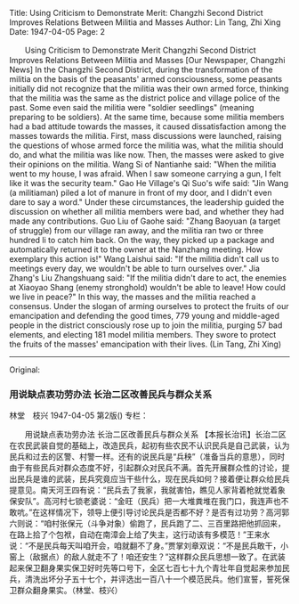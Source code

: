 Title: Using Criticism to Demonstrate Merit: Changzhi Second District Improves Relations Between Militia and Masses
Author: Lin Tang, Zhi Xing
Date: 1947-04-05
Page: 2

　　Using Criticism to Demonstrate Merit
    Changzhi Second District Improves Relations Between Militia and Masses
    [Our Newspaper, Changzhi News] In the Changzhi Second District, during the transformation of the militia on the basis of the peasants' armed consciousness, some peasants initially did not recognize that the militia was their own armed force, thinking that the militia was the same as the district police and village police of the past. Some even said the militia were "soldier seedlings" (meaning preparing to be soldiers). At the same time, because some militia members had a bad attitude towards the masses, it caused dissatisfaction among the masses towards the militia. First, mass discussions were launched, raising the questions of whose armed force the militia was, what the militia should do, and what the militia was like now. Then, the masses were asked to give their opinions on the militia. Wang Si of Nantianhe said: "When the militia went to my house, I was afraid. When I saw someone carrying a gun, I felt like it was the security team." Gao He Village's Qi Suo's wife said: "Jin Wang (a militiaman) piled a lot of manure in front of my door, and I didn't even dare to say a word." Under these circumstances, the leadership guided the discussion on whether all militia members were bad, and whether they had made any contributions. Guo Liu of Gaohe said: "Zhang Baoyuan (a target of struggle) from our village ran away, and the militia ran two or three hundred li to catch him back. On the way, they picked up a package and automatically returned it to the owner at the Nanzhang meeting. How exemplary this action is!" Wang Laishui said: "If the militia didn't call us to meetings every day, we wouldn't be able to turn ourselves over." Jia Zhang's Liu Zhangshuang said: "If the militia didn't dare to act, the enemies at Xiaoyao Shang (enemy stronghold) wouldn't be able to leave! How could we live in peace?" In this way, the masses and the militia reached a consensus. Under the slogan of arming ourselves to protect the fruits of our emancipation and defending the good times, 779 young and middle-aged people in the district consciously rose up to join the militia, purging 57 bad elements, and electing 181 model militia members. They swore to protect the fruits of the masses' emancipation with their lives. (Lin Tang, Zhi Xing)



<hr /> 

Original: 


### 用说缺点表功劳办法  长治二区改善民兵与群众关系
林堂　枝兴
1947-04-05
第2版()
专栏：

　　用说缺点表功劳办法
    长治二区改善民兵与群众关系
    【本报长治讯】长治二区在农民武装自觉的基础上，改造民兵，起初有些农民不认识民兵是自己武装，认为民兵和过去的区警、村警一样。还有的说民兵是“兵秧”（准备当兵的意思），同时由于有些民兵对群众态度不好，引起群众对民兵不满。首先开展群众性的讨论，提出民兵是谁的武装，民兵究竟应当干些什么，现在民兵如何？接着便让群众给民兵提意见。南天河王四有说：“民兵去了我家，我就害怕，瞧见人家背着枪就觉着象保安队”。高河村七锁老婆说：“金旺（民兵）把一大堆粪堆在我门口，我连声也不敢吭。”在这样情况下，领导上便引导讨论民兵是否都不好？是否有过功劳？高河郭六则说：“咱村张保元（斗争对象）偷跑了，民兵跑了二、三百里路把他抓回来，在路上拾了个包袱，自动在南漳会上给了失主，这行动该有多模范！”王来水说：“不是民兵每天叫咱开会，咱就翻不了身。”贾掌刘章双说：“不是民兵敢干，小窑上（敌据点）的敌人就走不了！咱还安生？”这样群众民兵思想一致了。在武装起来保卫翻身果实保卫好时先等口号下，全区七百七十九个青壮年自觉起来参加民兵，清洗出坏分子五十七个，并评选出一百八十一个模范民兵。他们宣誓，誓死保卫群众翻身果实。（林堂、枝兴）
